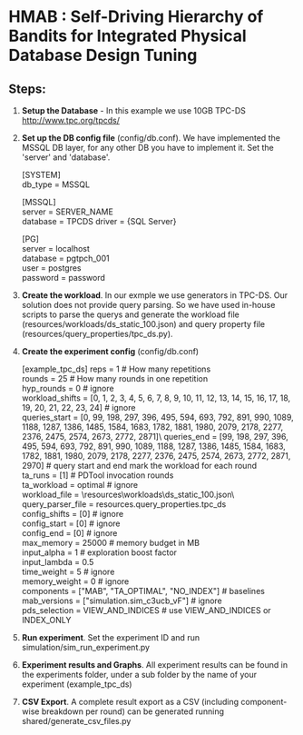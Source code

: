 
# HMAB : Self-Driving Hierarchy of Bandits for Integrated Physical Database Design Tuning  
  
## Steps:

 1. **Setup the Database** - In this example we use 10GB TPC-DS http://www.tpc.org/tpcds/
 2. **Set up the DB config file** (config/db.conf). We have implemented the MSSQL DB layer, for any other DB you have to implement it. Set the 'server'  and 'database'.

    [SYSTEM]  
    db_type = MSSQL  
      
    [MSSQL]  
    server = SERVER_NAME  
    database = TPCDS
    driver = {SQL Server}  
      
    [PG]  
    server = localhost  
    database = pgtpch_001  
    user = postgres  
    password = password

3. **Create the workload**. In our exmple we use generators in TPC-DS. Our solution does not provide query parsing. So we have used in-house scripts to parse the querys and generate the workload file (resources/workloads/ds_static_100.json) and query property file (resources/query_properties/tpc_ds.py).
4. **Create the experiment config** (config/db.conf)

    [example_tpc_ds]
    reps = 1  # How many repetitions\
    rounds = 25 # How many rounds in one repetition\
    hyp_rounds = 0 # ignore\
    workload_shifts = [0, 1, 2, 3, 4, 5, 6, 7, 8, 9, 10, 11, 12, 13, 14, 15, 16, 17, 18, 19, 20, 21, 22, 23, 24] # ignore\
    queries_start = [0, 99, 198, 297, 396, 495, 594, 693, 792, 891, 990, 1089, 1188, 1287, 1386, 1485, 1584, 1683, 1782, 1881, 1980, 2079, 2178, 2277, 2376, 2475, 2574, 2673, 2772, 2871]\ 
    queries_end = [99, 198, 297, 396, 495, 594, 693, 792, 891, 990, 1089, 1188, 1287, 1386, 1485, 1584, 1683, 1782, 1881, 1980, 2079, 2178, 2277, 2376, 2475, 2574, 2673, 2772, 2871, 2970] # query start and end mark the workload for each round\
    ta_runs = [1] # PDTool invocation rounds\
    ta_workload = optimal # ignore\
    workload_file = \resources\workloads\ds_static_100.json\ 
    query_parser_file = resources.query_properties.tpc_ds\
    config_shifts = [0] # ignore\
    config_start = [0] # ignore\
    config_end = [0] # ignore\
    max_memory = 25000 # memory budget in MB\
    input_alpha = 1 # exploration boost factor\
    input_lambda = 0.5\
    time_weight = 5 # ignore\
    memory_weight = 0 # ignore\
    components = ["MAB", "TA_OPTIMAL", "NO_INDEX"] # baselines\
    mab_versions = ["simulation.sim_c3ucb_vF"] # ignore\
    pds_selection = VIEW_AND_INDICES # use VIEW_AND_INDICES or INDEX_ONLY

5. **Run experiment**. Set the experiment ID and run simulation/sim_run_experiment.py
6. **Experiment results and Graphs**. All experiment results can be found in the experiments folder, under a sub folder by the name of your experiment (example_tpc_ds)
7. **CSV Export**. A complete result export as a CSV (including component-wise breakdown per round) can be generated running shared/generate_csv_files.py
